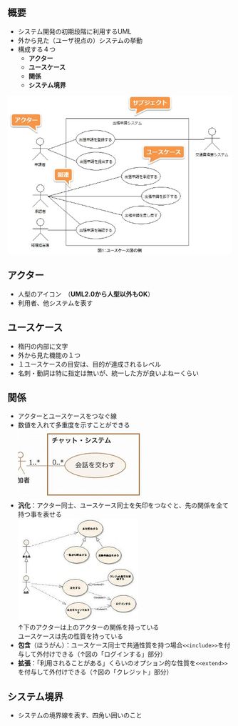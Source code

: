 ## 概要
- システム開発の初期段階に利用するUML
- 外から見た（ユーザ視点の）システムの挙動
- 構成する４つ
    - **アクター**
    - **ユースケース**
    - **関係**
    - **システム境界**

![ユースケース図](img/ユースケース図.jpg)

## アクター
- 人型のアイコン　（**UML2.0から人型以外もOK**）
- 利用者、他システムを表す

## ユースケース
- 楕円の内部に文字
- 外から見た機能の１つ
- １ユースケースの目安は、目的が達成されるレベル
- 名刺・動詞は特に指定は無いが、統一した方が良いよねーくらい

## 関係
- アクターとユースケースをつなぐ線
- 数値を入れて多重度を示すことができる  
![多重度](img/多重度.jpg)
- **汎化**：アクター同士、ユースケース同士を矢印をつなぐと、先の関係を全て持つ事を表せる  
![汎化](img/汎化.jpg)  
↑下のアクターは上のアクターの関係を持っている  
ユースケースは先の性質を持っている
- **包含**（ほうがん）：ユースケース同士で共通性質を持つ場合`<<include>>`を付与して外付けできる（↑図の「ログインする」部分）
- **拡張**：「利用されることがある」くらいのオプション的な性質を`<<extend>>`を付与して外付けできる（↑図の「クレジット」部分）

## システム境界
- システムの境界線を表す、四角い囲いのこと
